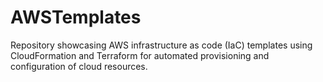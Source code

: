 # AWSTemplates
Repository showcasing AWS infrastructure as code (IaC) templates using CloudFormation and Terraform for automated provisioning and configuration of cloud resources.
